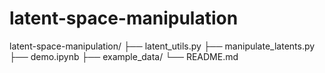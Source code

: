 # latent-space-manipulation
latent-space-manipulation/
├── latent_utils.py
├── manipulate_latents.py
├── demo.ipynb
├── example_data/
└── README.md
